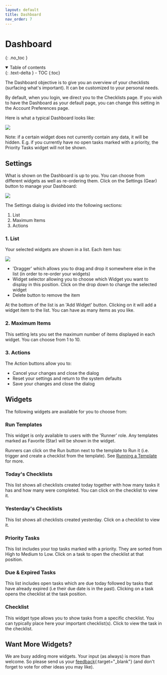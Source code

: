 ```yaml
---
layout: default
title: Dashboard
nav_order: 7
---
```


# Dashboard

{: .no_toc }

<details open markdown="block">
  <summary>
    Table of contents
  </summary>
  {: .text-delta }
- TOC
{:toc}
</details>

The Dashboard objective is to give you an overview of your checklists (surfacing what's important). It can be customized to your personal needs.

By default, when you login, we direct you to the Checklists page. If you wish to have the Dashboard as your default page, you can change this setting in the Account Preferences page.

Here is what a typical Dashboard looks like:

![](/assets/images/dashboard/dashboard.png)

Note: if a certain widget does not currently contain any data, it will be hidden. E.g. if you currently have no open tasks marked with a priority, the Priority Tasks widget will not be shown.

## Settings

What is shown on the Dashboard is up to you. You can choose from different widgets as well as re-ordering them. Click on the Settings (Gear) button to manage your Dashboard:

![](/assets/images/dashboard/dashboard-settings.png)

The Settings dialog is divided into the following sections:

1. List
2. Maximum Items
3. Actions

### 1. List

Your selected widgets are shown in a list. Each item has:

![](/assets/images/dashboard/dashboard-widget-setting.png)

- 'Dragger' which allows you to drag and drop it somewhere else in the list (in order to re-order your widgets)
- Widget selector allowing you to choose which Widget you want to display in this position. Click on the drop down to change the selected widget
- Delete button to remove the item

At the bottom of the list is an 'Add Widget' button. Clicking on it will add a widget item to the list. You can have as many items as you like.

### 2. Maximum Items

This setting lets you set the maximum number of items displayed in each widget. You can choose from 1 to 10.

### 3. Actions

The Action buttons allow you to:

- Cancel your changes and close the dialog
- Reset your settings and return to the system defaults
- Save your changes and close the dialog

## Widgets

The following widgets are available for you to choose from:

### Run Templates

This widget is only available to users with the 'Runner' role. Any templates marked as Favorite (Star) will be shown in the widget.

Runners can click on the Run button next to the template to Run it (i.e. trigger and create a checklist from the template). See [Running a Template](/templates/templates/#running-templates) for more.

### Today's Checklists

This list shows all checklists created today together with how many tasks it has and how many were completed. You can click on the checklist to view it.

### Yesterday's Checklists

This list shows all checklists created yesterday. Click on a checklist to view it.

### Priority Tasks

This list includes your top tasks marked with a priority. They are sorted from High to Medium to Low. Click on a task to open the checklist at that position.

### Due & Expired Tasks

This list includes open tasks which are due today followed by tasks that have already expired (i.e their due date is in the past). Clicking on a task opens the checklist at the task position.

### Checklist

This widget type allows you to show tasks from a specific checklist. You can typically place here your important checklist(s). Click to view the task in the checklist.

## Want More Widgets?

We are busy adding more widgets. Your input (as always) is more than welcome. So please send us your [feedback](https://checklist.com/feedback){:target="\_blank"} (and don't forget to vote for other ideas you may like).
